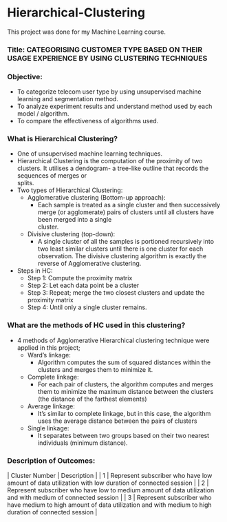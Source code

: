 # Hierarchical-Clustering

This project was done for my Machine Learning course.

### Title: CATEGORISING CUSTOMER TYPE BASED ON THEIR USAGE EXPERIENCE BY USING CLUSTERING TECHNIQUES

### Objective:

* To categorize telecom user type by using unsupervised machine learning and segmentation method.
* To analyze experiment results and understand method used by each model / algorithm.
* To compare the effectiveness of algorithms used.

### What is Hierarchical Clustering?

* One of unsupervised machine learning techniques.
* Hierarchical Clustering is the computation of the proximity of two clusters. It utilises a dendogram- a tree-like outline that records the sequences of merges or   
  splits.
* Two types of Hierarchical Clustering:
  * Agglomerative clustering (Bottom-up approach):
    * Each sample is treated as a single cluster and then successively merge (or agglomerate) pairs of clusters until all clusters have been merged into a single   
      cluster.
  * Divisive clustering (top-down):
    * A single cluster of all the samples is portioned recursively into two least similar clusters until there is one cluster for each observation. The divisive 
      clustering algorithm is exactly the reverse of Agglomerative clustering.
* Steps in HC:
  * Step 1: Compute the proximity matrix
  * Step 2: Let each data point be a cluster
  * Step 3: Repeat; merge the two closest clusters and update the proximity matrix
  * Step 4: Until only a single cluster remains.

### What are the methods of HC used in this clustering?

* 4 methods of Agglomerative Hierarchical clustering technique were applied in this project;
  * Ward’s linkage:
    * Algorithm computes the sum of squared distances within the clusters and merges them to minimize it.
  * Complete linkage:
    * For each pair of clusters, the algorithm computes and merges them to minimize the maximum distance between the clusters (the distance of the farthest elements)
  * Average linkage:
    * It’s similar to complete linkage, but in this case, the algorithm uses the average distance between the pairs of clusters
  * Single linkage:
    * It separates between two groups based on their two nearest individuals (minimum distance).
    
### Description of Outcomes:

| Cluster Number | Description                                                                                                                   |
| 1              | Represent subscriber who have low amount of data utilization with low duration of connected session                           |
| 2              | Represent subscriber who have low to medium amount of data utilization and with medium of connected session                   |
| 3              | Represent subscriber who have medium to high amount of data utilization and with medium to high duration of connected session |

